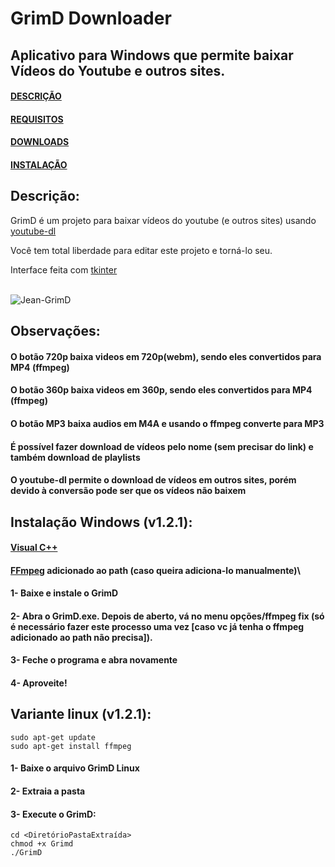 # GrimD Downloader
## Aplicativo para Windows que permite baixar Vídeos do Youtube e outros sites.


#### [DESCRIÇÃO](https://github.com/JaiantCP1/GrimD-Youtube-Downloader#descri%C3%A7%C3%A3o)
#### [REQUISITOS](https://github.com/JaiantCP1/GrimD-Youtube-Downloader#requisitos)
#### [DOWNLOADS](https://github.com/JaiantCP1/GrimD-Youtube-Downloader#downloads)
#### [INSTALAÇÃO](https://github.com/JaiantCP1/GrimD-Youtube-Downloader#instala%C3%A7%C3%A3o)


## Descrição:

GrimD é um projeto para baixar vídeos do youtube (e outros sites) usando [youtube-dl](https://github.com/ytdl-org/youtube-dl)

Você tem total liberdade para editar este projeto e torná-lo seu.

Interface feita com [tkinter](https://docs.python.org/3/library/tkinter.html)

<div style="display: inline_block"><br>
 <img alt="Jean-GrimD" src="https://cdn.discordapp.com/attachments/733782835067879487/889618212445102080/ezgif.com-gif-maker_7.gif">
 </div>

## Observações:
#### O botão 720p baixa videos em 720p(webm), sendo eles convertidos para MP4 (ffmpeg)
#### O botão 360p baixa videos em 360p, sendo eles convertidos para MP4 (ffmpeg)
#### O botão MP3 baixa audios em M4A e usando o ffmpeg converte para MP3
#### É possível fazer download de vídeos pelo nome (sem precisar do link) e também download de playlists
#### O youtube-dl permite o download de vídeos em outros sites, porém devido à conversão pode ser que os vídeos não baixem


## Instalação Windows (v1.2.1):
#### [Visual C++](https://aka.ms/vs/16/release/vc_redist.x64.exe)
#### [FFmpeg](https://ffmpeg.org/download.html) adicionado ao path (caso queira adiciona-lo manualmente)\

#### 1- Baixe e instale o GrimD
#### 2- Abra o GrimD.exe. Depois de aberto, vá no menu opções/ffmpeg fix (só é necessário fazer este processo uma vez [caso vc já tenha o ffmpeg adicionado ao path não precisa]).
#### 3- Feche o programa e abra novamente
#### 4- Aproveite!

## Variante linux (v1.2.1):
```
sudo apt-get update
sudo apt-get install ffmpeg
```
#### 1- Baixe o arquivo GrimD Linux
#### 2- Extraia a pasta
#### 3- Execute o GrimD:
```
cd <DiretórioPastaExtraída>
chmod +x Grimd
./GrimD
```
